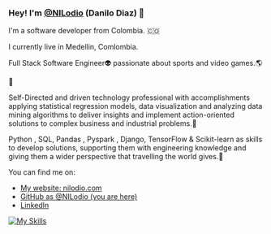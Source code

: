 ### Hey! I'm [@NILodio](https://www.linkedin.com/in/danilo-diaz/) (Danilo Diaz) 👋

I'm a software developer from Colombia. 🇨🇴

I currently live in Medellin, Comlombia.

Full Stack Software Engineer👽️ passionate about sports and video games.🌎

 🚀

Self-Directed and driven technology professional with accomplishments applying statistical regression models, data visualization and analyzing data mining algorithms to deliver insights and implement action-oriented solutions to complex business and industrial problems.🚀

Python , SQL, Pandas , Pyspark , Django, TensorFlow & Scikit-learn as skills to develop solutions, supporting them with engineering knowledge and giving them a wider perspective that travelling the world gives.🚀

You can find me on:

* [My website: nilodio.com](https://nilodio.github.io/Web_Portafolio/)
* [GitHub as @NILodio (you are here)](https://github.com/NILodio/NILodio)
* [LinkedIn](https://www.linkedin.com/in/danilo-diaz/)

[![My Skills](https://skillicons.dev/icons?i=py,django,fastapi,flask,js,html,css,vue,aws,azure,docker,bash,git)](https://skillicons.dev)
